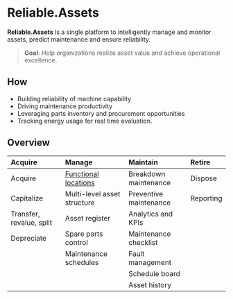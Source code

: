 # Reliable.Assets

**Reliable.Assets** is a single platform to intelligently manage and monitor assets, predict maintenance and ensure reliability.

> **Goal**: Help organizations realize asset value and achieve operational excellence.

## How

- Building reliability of machine capability
- Driving maintenance productivity
- Leveraging parts inventory and procurement opportunities
- Tracking energy usage for real time evaluation.

## Overview

| Acquire                  | Manage                                                   | Maintain               | Retire    |
| :----------------------- | :------------------------------------------------------- | :--------------------- | :-------- |
| Acquire                  | [Functional locations](features/locations-and-assets.md) | Breakdown maintenance  | Dispose   |
| Capitalize               | Multi-level asset structure                              | Preventive maintenance | Reporting |
| Transfer, revalue, split | Asset register                                           | Analytics and KPIs     |
| Depreciate               | Spare parts control                                      | Maintenance checklist  |
|                          | Maintenance schedules                                    | Fault management       |
|                          |                                                          | Schedule board         |
|                          |                                                          | Asset history          |
